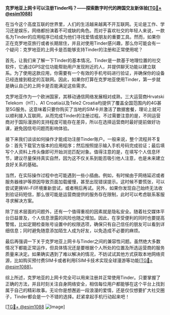 **克罗地亚上网卡可以注册Tinder吗？——探索数字时代的跨国交友新体验[[TG💪+ @esim1088](https://t.me/s/esim1088)]**

在当今这个高度互联的世界里，人们的生活越来越离不开互联网。无论是工作、学习还是娱乐，网络都扮演着不可或缺的角色。而对于喜欢社交的年轻人来说，一款名为Tinder的应用程序已经成为他们寻找爱情或朋友的重要工具。然而，如果你正在克罗地亚旅行或者长期居住，并且对使用Tinder感兴趣，那么你可能会有一个疑问：克罗地亚的上网卡是否能够支持Tinder的注册和正常使用呢？

首先，让我们来了解一下Tinder的基本情况。Tinder是一款基于地理位置的社交软件，它通过GPS定位功能帮助用户发现附近的人，并提供聊天功能以建立联系。为了使用这款应用，你需要有一个有效的手机号码进行验证，并确保你的设备已经连接到稳定的互联网。因此，如果你打算在克罗地亚使用Tinder，第一步就是确认自己的上网卡是否能满足这些需求。

克罗地亚作为一个欧洲国家，其移动通信网络发展相对成熟，三大运营商Hrvatski Telekom（HT）、A1 Croatia以及Tele2 Croatia均提供了覆盖全国范围内的4G甚至5G服务。这意味着只要你购买了当地的SIM卡并激活了数据套餐，理论上就可以顺利接入互联网，从而完成Tinder的注册过程。不过需要注意的是，不同运营商对于国际漫游的支持程度可能存在差异，所以在选择运营商时最好提前做好功课，避免因信号问题而影响体验。

接下来我们谈谈如何操作才能成功注册Tinder账户。一般来说，整个流程并不复杂：首先下载官方版本的应用程序；然后按照提示输入手机号码完成验证；最后填写个人资料上传头像即可开始浏览匹配对象。值得注意的是，在填写个人信息环节，建议尽量保持真实自然，因为这不仅关系到能否吸引他人注意，也是未来建立良好关系的基础。

当然，在实际操作过程中也可能遇到一些小插曲。例如，有时候由于网络延迟或者服务器维护等原因导致页面加载缓慢，甚至出现错误提示。这时候不要慌张，可以尝试更换Wi-Fi环境重新尝试，或者稍后再试。另外，如果你发现自己始终无法收到验证码短信，那么很可能是运营商提供的服务存在限制，此时可以考虑联系客服寻求解决方案。

除了技术层面的问题外，还有一个值得重视的因素就是隐私安全。随着社交媒体平台日益普及，个人信息泄露的风险也随之增加。因此，在享受便利的同时也要提高警惕，比如定期检查账号设置中的权限选项，确保只有自己信任的朋友可以看到详细信息；同时避免随意添加陌生人成为好友，以免造成不必要的麻烦。

最后再强调一下关于克罗地亚上网卡与Tinder之间的兼容性问题。虽然绝大多数情况下都能正常运作，但具体情况还是要根据个人所处的位置及所选运营商的服务质量来决定。如果确实遇到了难以解决的情况，不妨试试其他方式获取本地网络资源，比如购买预付费SIM卡或者利用ESIM卡技术实现全球漫游等功能[[TG💪+ @esim1088](https://t.me/s/esim1088)]。

综上所述，克罗地亚的上网卡完全可以用来注册并正常使用Tinder。只要掌握了正确的方法，并且时刻关注自身网络安全，相信每位用户都能够在这个平台上找到属于自己的精彩故事。无论你是想邂逅一段浪漫的爱情，还是仅仅想要扩大社交圈子，Tinder都会是一个不错的选择。赶紧拿起手机行动起来吧！

[[TG💪+ @esim1088](https://t.me/s/esim1088) ![Image](https://i.postimg.cc/4NQfJmqS/Snipaste-2025-05-13-00-14-12.png)]